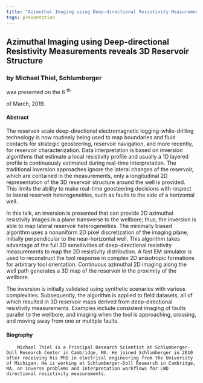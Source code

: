 ```yaml
---
title: "Azimuthal Imaging using Deep-directional Resistivity Measurements reveals 3D Reservoir Structure"
tags: presentation 
---
```



		
<h2>
Azimuthal Imaging using Deep-directional Resistivity Measurements reveals 3D Reservoir Structure
</h2>

 



		
<h3>
by Michael Thiel, Schlumberger
</h3>

 



 
<p>
was presented on the 6
<sup>
th
</sup>

 of March, 2019.
</p>

	

            

<h4>
Abstract
</h4>



    
<p>
The reservoir scale deep-directional electromagnetic logging-while-drilling technology is now routinely being used to map boundaries and fluid contacts for strategic geosteering, reservoir navigation, and more recently, for reservoir characterization. Data interpretation is based on inversion algorithms that estimate a local resistivity profile and usually a 1D layered profile is continuously estimated during real-time interpretation. The traditional inversion approaches ignore the lateral changes of the reservoir, which are contained in the measurements, only a longitudinal 2D representation of the 3D reservoir structure around the well is provided. This limits the ability to make real-time geosteering decisions with respect to lateral reservoir heterogeneities, such as faults to the side of a horizontal well.
</p>

<p>


In this talk, an inversion is presented that can provide 2D azimuthal resistivity images in a plane transverse to the wellbore; thus, the inversion is able to map lateral reservoir heterogeneities. The minimally biased algorithm uses a nonuniform 2D pixel discretization of the imaging plane, initially perpendicular to the near-horizontal well.  This algorithm takes advantage of the full 3D sensitivities of deep-directional resistivity measurements to map the 2D resistivity distribution. A fast EM simulator is used to reconstruct the tool response in complex 2D anisotropic formations for arbitrary tool orientation. Continuous azimuthal 2D imaging along the well path generates a 3D map of the reservoir in the proximity of the wellbore.
</p>

<p>


The inversion is initially validated using synthetic scenarios with various complexities. Subsequently, the algorithm is applied to field datasets, all of which resulted in 3D reservoir maps derived from deep-directional resistivity measurements. Examples include consistent imaging of faults parallel to the wellbore, and imaging when the tool is approaching, crossing, and moving away from one or multiple faults.

</p>



      

   

<h4>
Biography
</h4>



      
<p>


        Michael Thiel is a Principal Research Scientist at Schlumberger-Doll Research Center in Cambridge, MA. He joined Schlumberger in 2010 after receiving his PhD in electrical engineering from the University of Michigan. He is working at Schlumberger-Doll Research in Cambridge, MA, on inverse problems and interpretation workflows for LWD directional resistivity measurements.

      
</p>











